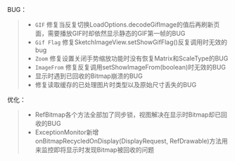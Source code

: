 BUG：
>* `GIF` 修复当反复切换LoadOptions.decodeGifImage的值后再刷新页面，需要播放GIF时却依然显示静态的GIF第一帧的BUG
>* `Gif Flag` 修复SketchImageView.setShowGifFlag()反复调用时无效的bug
>* `Zoom` 修复设置关闭手势缩放功能时没有恢复Matrix和ScaleType的BUG
>* `ImageFrom` 修复反复调用setShowImageFrom(boolean)时无效的BUG
>* 显示时遇到已回收的Bitmap崩溃的BUG
>* 修复读取缓存的已处理图片时类型以及原始尺寸丢失的BUG

优化：
>* RefBitmap各个方法全部加了同步锁，视图解决在显示时Bitmap却已回收的BUG
>* ExceptionMonitor新增onBitmapRecycledOnDisplay(DisplayRequest, RefDrawable)方法用来监控即将显示时发现Bitmap被回收的问题